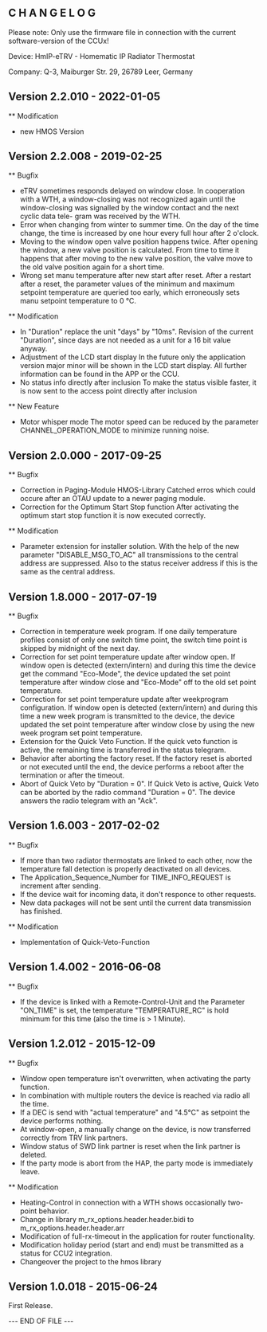 C H A N G E L O G
-----------------

Please note: Only use the firmware file in connection with the current software-version of the CCUx!

Device: HmIP-eTRV - Homematic IP Radiator Thermostat

Company: Q-3, Maiburger Str. 29, 26789 Leer, Germany


Version 2.2.010 - 2022-01-05
--------------------------------------------------------------

** Modification
   * new HMOS Version


Version 2.2.008 - 2019-02-25
--------------------------------------------------------------

** Bugfix
   * eTRV sometimes responds delayed on window close.
      In cooperation with a WTH, a window-closing was not recognized again until the
      window-closing was signalled by the window contact and the next cyclic data tele-
      gram was received by the WTH.
   * Error when changing from winter to summer time.
      On the day of the time change, the time is increased by one hour every full hour
      after 2 o'clock.
   * Moving to the window open valve position happens twice.
      After opening the window, a new valve position is calculated. From time to time it
      happens that after moving to the new valve position, the valve move to the old
      valve position again for a short time.
   * Wrong set manu temperature after new start after reset.
      After a restart after a reset, the parameter values of the minimum and maximum
      setpoint temperature are queried too early, which erroneously sets manu setpoint
      temperature to 0 °C.

** Modification
   * In "Duration" replace the unit "days" by "10ms".
      Revision of the current "Duration", since days are not needed as a unit for a 16
      bit value anyway.
   * Adjustment of the LCD start display
      In the future only the application version major minor will be shown in the LCD
      start display. All further information can be found in the APP or the CCU.
   * No status info directly after inclusion
      To make the status visible faster, it is now sent to the access point directly
      after inclusion

** New Feature
   * Motor whisper mode
     The motor speed can be reduced by the parameter CHANNEL_OPERATION_MODE to minimize
     running noise.


Version 2.0.000 - 2017-09-25
--------------------------------------------------------------

** Bugfix
   * Correction in Paging-Module HMOS-Library
      Catched erros which could occure after an OTAU update to a newer paging module.
   * Correction for the Optimum Start Stop function
      After activating the optimum start stop function it is now executed correctly.

** Modification
   * Parameter extension for installer solution.
      With the help of the new parameter "DISABLE_MSG_TO_AC" all transmissions to the
      central address are suppressed. Also to the status receiver address if this is
      the same as the central address.


Version 1.8.000 - 2017-07-19
--------------------------------------------------------------

** Bugfix
   * Correction in temperature week program.
      If one daily temperature profiles consist of only one switch time point, the
      switch time point is skipped by midnight of the next day.
   * Correction for set point temperature update after window open.
      If window open is detected (extern/intern) and during this time the device get the
      command "Eco-Mode", the device updated the set point temperature after window
      close and "Eco-Mode" off to the old set point temperature.
   * Correction for set point temperature update after weekprogram configuration.
      If window open is detected (extern/intern) and during this time a new week program
      is transmitted to the device, the device updated the set point temperature after
      window close by using the new week program set point temperature.
   * Extension for the Quick Veto Function.
      If the quick veto function is active, the remaining time is transferred in the
      status telegram.
   * Behavior after aborting the factory reset.
      If the factory reset is aborted or not executed until the end, the device performs
      a reboot after the termination or after the timeout.
   * Abort of Quick Veto by "Duration = 0".
      If Quick Veto is active, Quick Veto can be aborted by the radio command
      "Duration = 0". The device answers the radio telegram with an "Ack".


Version 1.6.003 - 2017-02-02
--------------------------------------------------------------

** Bugfix
   * If more than two radiator thermostats are linked to each other, now the temperature
     fall detection is properly deactivated on all devices.
   * The Application_Sequence_Number for TIME_INFO_REQUEST is increment after sending.
   * If the device wait for incoming data, it don't responce to other requests.
   * New data packages will not be sent until the current data transmission has
     finished.

** Modification
   * Implementation of Quick-Veto-Function


Version 1.4.002 - 2016-06-08
--------------------------------------------------------------

** Bugfix
   * If the device is linked with a Remote-Control-Unit and the Parameter "ON_TIME" is
     set, the temperature "TEMPERATURE_RC" is hold minimum for this time (also the time
     is > 1 Minute).


Version 1.2.012 - 2015-12-09
--------------------------------------------------------------

** Bugfix
   *  Window open temperature isn't overwritten, when activating the party function.
   * In combination with multiple routers the device is reached via radio all the time.
   * If a DEC is send with "actual temperature" and "4.5°C" as setpoint the device
     performs nothing.
   * At window-open, a manually change on the device, is now transferred correctly from
     TRV link partners.
   * Window status of SWD link partner is reset when the link partner is deleted.
   * If the party mode is abort from the HAP, the party mode is immediately leave.

** Modification
   * Heating-Control in connection with a WTH shows occasionally two-point behavior.
   * Change in library m_rx_options.header.header.bidi to m_rx_options.header.header.arr
   * Modification of full-rx-timeout in the application for router functionality.
   * Modification holiday period (start and end) must be transmitted as a status for
     CCU2 integration.
   * Changeover the project to the hmos library


Version 1.0.018 - 2015-06-24
--------------------------------------------------------------

First Release.

--- END OF FILE ---